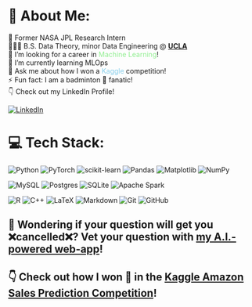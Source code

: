 # 💫 About Me:

🚀 Former NASA JPL Research Intern<br>
🧑🏻‍🎓 B.S. Data Theory, minor Data Engineering @ [**UCLA**](ucla.edu) <br>
🔭 I’m looking for a career in <span style="color:lightgreen">Machine Learning</span>!<br>
🌱 I’m currently learning MLOps<br>
💬 Ask me about how I won a <span style="color:skyblue">Kaggle</span> competition!<br>
⚡ Fun fact: I am a badminton 🏸 fanatic!<br>
👇 Check out my LinkedIn Profile!

[![LinkedIn](https://img.shields.io/badge/LinkedIn-%230077B5.svg?logo=linkedin&logoColor=white)](https://linkedin.com/in/andywang0321) 

# 💻 Tech Stack:

![Python](https://img.shields.io/badge/python-3670A0?style=for-the-badge&logo=python&logoColor=ffdd54) 
![PyTorch](https://img.shields.io/badge/PyTorch-%23EE4C2C.svg?style=for-the-badge&logo=PyTorch&logoColor=white)
![scikit-learn](https://img.shields.io/badge/scikit--learn-%23F7931E.svg?style=for-the-badge&logo=scikit-learn&logoColor=white) 
![Pandas](https://img.shields.io/badge/pandas-%23150458.svg?style=for-the-badge&logo=pandas&logoColor=white) 
![Matplotlib](https://img.shields.io/badge/Matplotlib-%23ffffff.svg?style=for-the-badge&logo=Matplotlib&logoColor=black)
![NumPy](https://img.shields.io/badge/numpy-%23013243.svg?style=for-the-badge&logo=numpy&logoColor=white) 

![MySQL](https://img.shields.io/badge/mysql-4479A1.svg?style=for-the-badge&logo=mysql&logoColor=white) 
![Postgres](https://img.shields.io/badge/postgres-%23316192.svg?style=for-the-badge&logo=postgresql&logoColor=white) 
![SQLite](https://img.shields.io/badge/sqlite-%2307405e.svg?style=for-the-badge&logo=sqlite&logoColor=white) 
![Apache Spark](https://img.shields.io/badge/Apache%20Spark-FDEE21?style=for-the-badge&logo=apachespark&logoColor=black) 

![R](https://img.shields.io/badge/r-%23276DC3.svg?style=for-the-badge&logo=r&logoColor=white) 
![C++](https://img.shields.io/badge/c++-%2300599C.svg?style=for-the-badge&logo=c%2B%2B&logoColor=white) 
![LaTeX](https://img.shields.io/badge/latex-%23008080.svg?style=for-the-badge&logo=latex&logoColor=white) 
![Markdown](https://img.shields.io/badge/markdown-%23000000.svg?style=for-the-badge&logo=markdown&logoColor=white) 
![Git](https://img.shields.io/badge/git-%23F05033.svg?style=for-the-badge&logo=git&logoColor=white) 
![GitHub](https://img.shields.io/badge/github-%23121011.svg?style=for-the-badge&logo=github&logoColor=white)

## 🤔 Wondering if your question will get you ❌cancelled❌? Vet your question with [my A.I.-powered web-app](queryqualify.streamlit.app)!

## 👇 Check out how I won 🥇 in the [Kaggle Amazon Sales Prediction Competition](https://www.kaggle.com/competitions/ucla-stats-101-c-2024-su-regression/overview)!